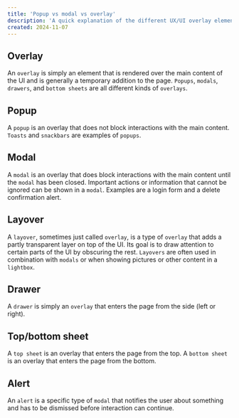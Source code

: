 ```yaml
---
title: 'Popup vs modal vs overlay'
description: 'A quick explanation of the different UX/UI overlay elements and how to correctly name them.'
created: 2024-11-07
---
```


## Overlay
An `overlay` is simply an element that is rendered over the main content of the UI and is generally a temporary addition to the page. `Popups`, `modals`, `drawers`, and `bottom sheets` are all different kinds of `overlays`. 

## Popup
A `popup` is an overlay that does not block interactions with the main content. `Toasts` and `snackbars` are examples of `popups`.

## Modal
A `modal` is an overlay that does block interactions with the main content until the `modal` has been closed. Important actions or information that cannot be ignored can be shown in a `modal`. Examples are a login form and a delete confirmation alert.

## Layover
A `layover`, sometimes just called `overlay`, is a type of `overlay` that adds a partly transparent layer on top of the UI. Its goal is to draw attention to certain parts of the UI by obscuring the rest. `Layovers` are often used in combination with `modals` or when showing pictures or other content in a `lightbox`.

## Drawer
A `drawer` is simply an `overlay` that enters the page from the side (left or right).

## Top/bottom sheet
A `top sheet` is an overlay that enters the page from the top. A `bottom sheet` is an overlay that enters the page from the bottom. 

## Alert
An `alert` is a specific type of `modal` that notifies the user about something and has to be dismissed before interaction can continue.
